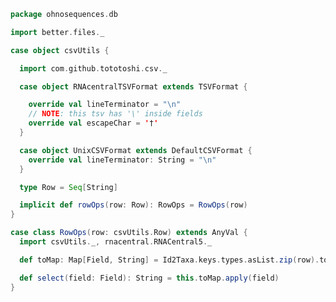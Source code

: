 
```scala
package ohnosequences.db

import better.files._

case object csvUtils {

  import com.github.tototoshi.csv._

  case object RNAcentralTSVFormat extends TSVFormat {

    override val lineTerminator = "\n"
    // NOTE: this tsv has '\' inside fields
    override val escapeChar = '†'
  }

  case object UnixCSVFormat extends DefaultCSVFormat {
    override val lineTerminator: String = "\n"
  }

  type Row = Seq[String]

  implicit def rowOps(row: Row): RowOps = RowOps(row)
}

case class RowOps(row: csvUtils.Row) extends AnyVal {
  import csvUtils._, rnacentral.RNACentral5._

  def toMap: Map[Field, String] = Id2Taxa.keys.types.asList.zip(row).toMap

  def select(field: Field): String = this.toMap.apply(field)
}

```




[test/scala/runBundles.scala]: ../../test/scala/runBundles.scala.md
[main/scala/filterData.scala]: filterData.scala.md
[main/scala/csvUtils.scala]: csvUtils.scala.md
[main/scala/collectionUtils.scala]: collectionUtils.scala.md
[main/scala/rnacentral/rnaCentral.scala]: rnacentral/rnaCentral.scala.md
[main/scala/rnacentral/compats.scala]: rnacentral/compats.scala.md
[main/scala/blastDB.scala]: blastDB.scala.md